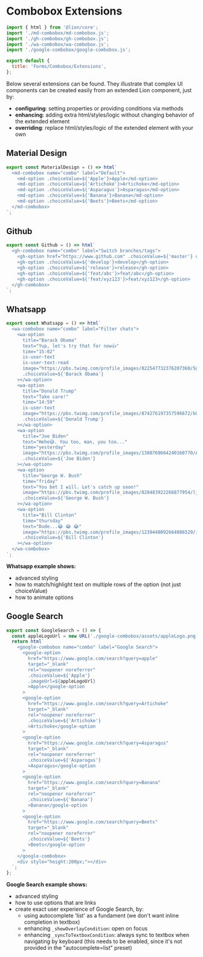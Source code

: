 # Combobox Extensions

```js script
import { html } from '@lion/core';
import './md-combobox/md-combobox.js';
import './gh-combobox/gh-combobox.js';
import './wa-combobox/wa-combobox.js';
import './google-combobox/google-combobox.js';

export default {
  title: 'Forms/Combobox/Extensions',
};
```

Below several extensions can be found. They illustrate that complex UI components can be created
easily from an extended Lion component, just by:

- **configuring**: setting properties or providing conditions via methods
- **enhancing**: adding extra html/styles/logic without changing behavior of the extended element
- **overriding**: replace html/styles/logic of the extended element with your own

## Material Design

```js preview-story
export const MaterialDesign = () => html`
  <md-combobox name="combo" label="Default">
    <md-option .choiceValue=${'Apple'}>Apple</md-option>
    <md-option .choiceValue=${'Artichoke'}>Artichoke</md-option>
    <md-option .choiceValue=${'Asparagus'}>Asparagus</md-option>
    <md-option .choiceValue=${'Banana'}>Banana</md-option>
    <md-option .choiceValue=${'Beets'}>Beets</md-option>
  </md-combobox>
`;
```

## Github

```js preview-story
export const Github = () => html`
  <gh-combobox name="combo" label="Switch branches/tags">
    <gh-option href="https://www.github.com" .choiceValue=${'master'} default>master</gh-option>
    <gh-option .choiceValue=${'develop'}>develop</gh-option>
    <gh-option .choiceValue=${'release'}>release</gh-option>
    <gh-option .choiceValue=${'feat/abc'}>feat/abc</gh-option>
    <gh-option .choiceValue=${'feat/xyz123'}>feat/xyz123</gh-option>
  </gh-combobox>
`;
```

## Whatsapp

```js preview-story
export const Whatsapp = () => html`
  <wa-combobox name="combo" label="Filter chats">
    <wa-option
      title="Barack Obama"
      text="Yup, let's try that for now👍"
      time="15:02"
      is-user-text
      is-user-text-read
      image="https://pbs.twimg.com/profile_images/822547732376207360/5g0FC8XX_400x400.jpg"
      .choiceValue=${'Barack Obama'}
    ></wa-option>
    <wa-option
      title="Donald Trump"
      text="Take care!"
      time="14:59"
      is-user-text
      image="https://pbs.twimg.com/profile_images/874276197357596672/kUuht00m_400x400.jpg"
      .choiceValue=${'Donald Trump'}
    ></wa-option>
    <wa-option
      title="Joe Biden"
      text="Hehe😅. You too, man, you too..."
      time="yesterday"
      image="https://pbs.twimg.com/profile_images/1308769664240160770/AfgzWVE7_400x400.jpg"
      .choiceValue=${'Joe Biden'}
    ></wa-option>
    <wa-option
      title="George W. Bush"
      time="friday"
      text="You bet I will. Let's catch up soon!"
      image="https://pbs.twimg.com/profile_images/828483922266877954/ljYUWUCu_400x400.jpg"
      .choiceValue=${'George W. Bush'}
    ></wa-option>
    <wa-option
      title="Bill Clinton"
      time="thursday"
      text="Dude...😂 😂 😂"
      image="https://pbs.twimg.com/profile_images/1239440892664086529/iY0Z83Dr_400x400.jpg"
      .choiceValue=${'Bill Clinton'}
    ></wa-option>
  </wa-combobox>
`;
```

**Whatsapp example shows:**

- advanced styling
- how to match/highlight text on multiple rows of the option (not just choiceValue)
- how to animate options

## Google Search

```js preview-story
export const GoogleSearch = () => {
  const appleLogoUrl = new URL('./google-combobox/assets/appleLogo.png', import.meta.url).href;
  return html`
    <google-combobox name="combo" label="Google Search">
      <google-option
        href="https://www.google.com/search?query=apple"
        target="_blank"
        rel="noopener noreferrer"
        .choiceValue=${'Apple'}
        .imageUrl=${appleLogoUrl}
        >Apple</google-option
      >
      <google-option
        href="https://www.google.com/search?query=Artichoke"
        target="_blank"
        rel="noopener noreferrer"
        .choiceValue=${'Artichoke'}
        >Artichoke</google-option
      >
      <google-option
        href="https://www.google.com/search?query=Asparagus"
        target="_blank"
        rel="noopener noreferrer"
        .choiceValue=${'Asparagus'}
        >Asparagus</google-option
      >
      <google-option
        href="https://www.google.com/search?query=Banana"
        target="_blank"
        rel="noopener noreferrer"
        .choiceValue=${'Banana'}
        >Banana</google-option
      >
      <google-option
        href="https://www.google.com/search?query=Beets"
        target="_blank"
        rel="noopener noreferrer"
        .choiceValue=${'Beets'}
        >Beets</google-option
      >
    </google-combobox>
    <div style="height:200px;"></div>
  `;
};
```

**Google Search example shows:**

- advanced styling
- how to use options that are links
- create exact user experience of Google Search, by:
  - using autocomplete 'list' as a fundament (we don't want inline completion in textbox)
  - enhancing `_showOverlayCondition`: open on focus
  - enhancing `_syncToTextboxCondition`: always sync to textbox when navigating by keyboard (this needs to be enabled, since it's not provided in the "autocomplete=list" preset)
